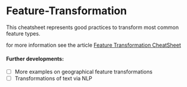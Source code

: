 # Feature-Transformation
This cheatsheet represents good practices to transform most common feature types.

for more information see the article [Feature Transformation CheatSheet](https://www.analyticsvidhya.com/blog/2021/03/feature-transformation-cheatsheet/)

#### Further developments:
- [ ] More examples on geographical feature transformations
- [ ] Transformations of text via NLP 
